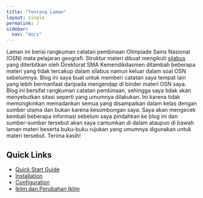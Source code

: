```yaml
---
title: "Tentang Laman"
layout: single
permalink: /
sidebar:
  nav: "docs"
---
```


Laman ini berisi rangkuman catatan pembinaan Olimpiade Sains Nasional (OSN) mata pelajaran geografi.
Struktur materi dibuat mengikuti [silabus](https://sma.dikdasmen.go.id/data/files/silabus/9.%20SILABUS%20NASIONAL%20BARU%20Geografi.pdf) yang diterbitkan oleh Direktorat SMA Kemendikdasmen ditambah beberapa materi yang tidak tercakup dalam silabus namun keluar dalam soal OSN sebelumnya.
Blog ini saya buat untuk memberi catatan saya tempat lain yang lebih bermanfaat daripada mengendap di binder materi OSN saya.
Blog ini bersifat rangkuman catatan pembinaan, sehingga saya tidak akan menyebutkan sitasi seperti yang umumnya dilakukan. Ini karena tidak memungkinkan memadankan semua yang disampaikan dalam kelas dengan sumber utama dan bukan karena kesombongan saya. Saya akan mengecek kembali beberapa informasi sebelum saya pindahkan ke blog ini dan sumber-sumber tersebut akan saya cantumkan di dalam ataupun di bawah laman materi beserta buku-buku rujukan yang umumnya digunakan untuk materi tersebut.
Terima kasih!

## Quick Links

- [Quick Start Guide](/docs/quick-start-guide/)
- [Installation](/docs/installation/)
- [Configuration](/docs/configuration/)
- [Iklim dan Perubahan Iklim](/PO-Geografi/docs/Metklim/)
